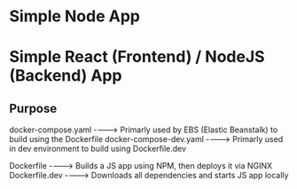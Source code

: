 # Simple Node App
# Simple React (Frontend) / NodeJS (Backend) App

## Purpose

docker-compose.yaml     ----> Primarly used by EBS (Elastic Beanstalk) to build using the Dockerfile
docker-compose-dev.yaml ----> Primarly used in dev environment to build using Dockerfile.dev

Dockerfile              ----> Builds a JS app using NPM, then deploys it via NGINX
Dockerfile.dev          ----> Downloads all dependencies and starts JS app locally